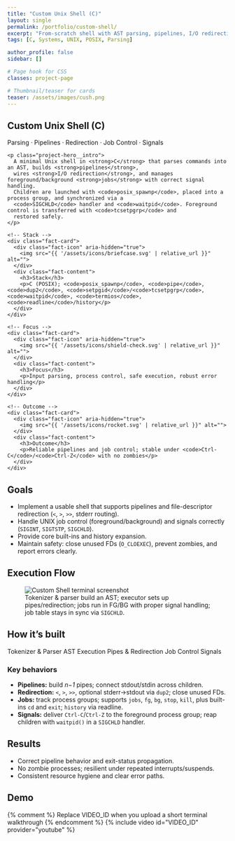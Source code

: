 ```yaml
---
title: "Custom Unix Shell (C)"
layout: single
permalink: /portfolio/custom-shell/
excerpt: "From-scratch shell with AST parsing, pipelines, I/O redirection, job control (fg/bg), and robust signal handling."
tags: [C, Systems, UNIX, POSIX, Parsing]

author_profile: false
sidebar: []

# Page hook for CSS
classes: project-page

# Thumbnail/teaser for cards
teaser: /assets/images/cush.png
---
```


<!-- HERO -->
<section class="project-hero">
  <div class="project-hero__inner">
    <h1 class="project-hero__title">Custom Unix Shell (C)</h1>
    <p class="project-hero__tagline">Parsing · Pipelines · Redirection · Job Control · Signals</p>

    <p class="project-hero__intro">
      A minimal Unix shell in <strong>C</strong> that parses commands into an AST, builds <strong>pipelines</strong>,
      wires <strong>I/O redirection</strong>, and manages foreground/background <strong>jobs</strong> with correct signal handling.
      Children are launched with <code>posix_spawnp</code>, placed into a process group, and synchronized via a
      <code>SIGCHLD</code> handler and <code>waitpid</code>. Foreground control is transferred with <code>tcsetpgrp</code> and
      restored safely.
    </p>
  </div>
</section>

<!-- QUICK FACTS -->
<section class="facts">
  <div class="facts-grid">

    <!-- Stack -->
    <div class="fact-card">
      <div class="fact-icon" aria-hidden="true">
        <img src="{{ '/assets/icons/briefcase.svg' | relative_url }}" alt="">
      </div>
      <div class="fact-content">
        <h3>Stack</h3>
        <p>C (POSIX); <code>posix_spawnp</code>, <code>pipe</code>, <code>dup2</code>, <code>setpgid</code>/<code>tcsetpgrp</code>, <code>waitpid</code>, <code>termios</code>, <code>readline</code>/history</p>
      </div>
    </div>

    <!-- Focus -->
    <div class="fact-card">
      <div class="fact-icon" aria-hidden="true">
        <img src="{{ '/assets/icons/shield-check.svg' | relative_url }}" alt="">
      </div>
      <div class="fact-content">
        <h3>Focus</h3>
        <p>Input parsing, process control, safe execution, robust error handling</p>
      </div>
    </div>

    <!-- Outcome -->
    <div class="fact-card">
      <div class="fact-icon" aria-hidden="true">
        <img src="{{ '/assets/icons/rocket.svg' | relative_url }}" alt="">
      </div>
      <div class="fact-content">
        <h3>Outcome</h3>
        <p>Reliable pipelines and job control; stable under <code>Ctrl-C</code>/<code>Ctrl-Z</code> with no zombies</p>
      </div>
    </div>

  </div>
</section>

<!-- GOALS -->
<section class="section-card">
  <h2>Goals</h2>
  <ul>
    <li>Implement a usable shell that supports pipelines and file-descriptor redirection (<code>&lt;</code>, <code>&gt;</code>, <code>&gt;&gt;</code>, stderr routing).</li>
    <li>Handle UNIX job control (foreground/background) and signals correctly (<code>SIGINT</code>, <code>SIGTSTP</code>, <code>SIGCHLD</code>).</li>
    <li>Provide core built-ins and history expansion.</li>
    <li>Maintain safety: close unused FDs (<code>O_CLOEXEC</code>), prevent zombies, and report errors clearly.</li>
  </ul>
</section>

<!-- EXECUTION FLOW -->
<section class="section-card">
  <h2>Execution Flow</h2>
  <figure class="figure">
    <img src="{{ '/assets/images/cush.png' | relative_url }}" alt="Custom Shell terminal screenshot">
    <figcaption>Tokenizer &amp; parser build an AST; executor sets up pipes/redirection; jobs run in FG/BG with proper signal handling; job table stays in sync via <code>SIGCHLD</code>.</figcaption>
  </figure>
</section>

<!-- HOW IT'S BUILT -->
<section class="section-card">
  <h2>How it’s built</h2>

  <div class="stack-badges">
    <span>Tokenizer &amp; Parser</span>
    <span>AST Execution</span>
    <span>Pipes &amp; Redirection</span>
    <span>Job Control</span>
    <span>Signals</span>
  </div>

  <h3>Key behaviors</h3>
  <ul>
    <li><strong>Pipelines:</strong> build <em>n−1</em> pipes; connect stdout/stdin across children.</li>
    <li><strong>Redirection:</strong> <code>&lt;</code>, <code>&gt;</code>, <code>&gt;&gt;</code>, optional stderr→stdout via <code>dup2</code>; close unused FDs.</li>
    <li><strong>Jobs:</strong> track process groups; supports <code>jobs</code>, <code>fg</code>, <code>bg</code>, <code>stop</code>, <code>kill</code>, plus built-ins <code>cd</code> and <code>exit</code>; <code>history</code> via readline.</li>
    <li><strong>Signals:</strong> deliver <code>Ctrl-C</code>/<code>Ctrl-Z</code> to the foreground process group; reap children with <code>waitpid()</code> in a <code>SIGCHLD</code> handler.</li>
  </ul>
</section>

<!-- RESULTS -->
<section class="section-card">
  <h2>Results</h2>
  <ul>
    <li>Correct pipeline behavior and exit-status propagation.</li>
    <li>No zombie processes; resilient under repeated interrupts/suspends.</li>
    <li>Consistent resource hygiene and clear error paths.</li>
  </ul>
</section>

<!-- DEMO -->
<section class="section-card">
  <h2>Demo</h2>
  {% comment %} Replace VIDEO_ID when you upload a short terminal walkthrough {% endcomment %}
  {% include video id="VIDEO_ID" provider="youtube" %}
</section>
